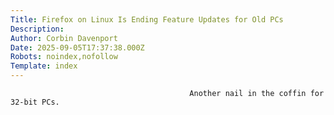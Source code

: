 ```yaml
---
Title: Firefox on Linux Is Ending Feature Updates for Old PCs
Description: 
Author: Corbin Davenport
Date: 2025-09-05T17:37:38.000Z
Robots: noindex,nofollow
Template: index
---
```


                                            Another nail in the coffin for 32-bit PCs.
                                        